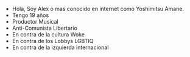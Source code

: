 - Hola, Soy Alex o mas conocido en internet como Yoshimitsu Amane.
- Tengo 19 años
- Productor Musical
- Anti-Comunista Libertario 
- En contra de la cultura Woke
- En contra de los Lobbys LGBTIQ
- En contra de la izquierda internacional
